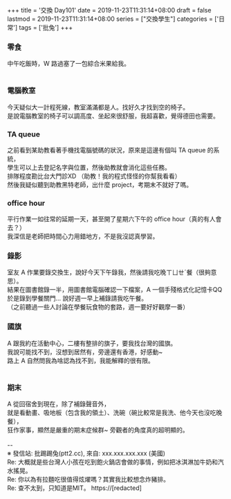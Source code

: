 +++
title = '交換 Day101'
date = 2019-11-23T11:31:14+08:00
draft = false
lastmod = 2019-11-23T11:31:14+08:00
series = ["交換學生"]
categories = ['日常']
tags = ['批兔']
+++
### 零食 
中午吃飯時，W 路過塞了一包綜合米果給我。<br>
<br>
### 電腦教室 
今天疑似大一計程死線，教室滿滿都是人。找好久才找到空的椅子。<br>
是說電腦教室的椅子可以調高度、坐起來很舒服，我超喜歡，覺得德田也需要。<br>

### TA queue 
之前看到某助教看著手機找電腦號碼的狀況，原來是這邊有個叫 TA queue 的系統，<br>
學生可以上去登記名字與位置，然後助教就會消化這些任務。<br>
排隊程度勘比台大門診XD （助教！我的程式怪怪的你幫我看看）<br>
然後我疑似聽到助教黑特老師，出什麼 project，考期末不就好了嗎。<br>

### office hour 
平行作業一如往常的延期一天，甚至開了星期六下午的 office hour（真的有人會去？）<br>
我深信是老師把時間心力用錯地方，不是我沒認真學習。<br>

### 錄影 
室友 A 作業要錄交換生，說好今天下午錄我，然後請我吃晚ㄒㄩㄝˊ餐（很夠意思）。<br>
結果在圖書館錄一半，用圖書館電腦確認一下檔案，A 一個手殘格式化記憶卡QQ<br>
於是錄到學餐關門... 說好週一早上補錄請我吃午餐。<br>
（之前聽過一些人討論在學餐玩食物的套路，週一要好好觀摩一番）<br>

### 國旗 
A 跟我約在活動中心，二樓有整排的旗子，要我找台灣的國旗。<br>
我說可能找不到，沒想到居然有，旁邊還有香港，好感動~<br>
路上 A 自然問我為啥認為找不到，我能解釋的很有限。<br>
<br>
### 期末 
A 從回宿舍到現在，除了補錄聲音外，<br>
就是看動畫、吸地板（包含我的領土）、洗碗（碗比較常是我洗、他今天也沒吃晚餐），<br>
狂作家事，顯然是嚴重的期末症候群~ 旁觀者的角度真的超明顯的。<br>
<br>
--<br>
※ 發信站: 批踢踢兔(ptt2.cc), 來自: xxx.xxx.xxx.xxx (美國)<br>
Re: 大概就是些台灣人小孩在吃到飽火鍋店會做的事情，例如把冰淇淋加牛奶和汽水搖晃。<br>
Re: 你以為有拉麵吃很值得炫燿嗎？其實我比較想念炸豬排。<br>
Re: 查不太到，只知道是MIT。 https://[redacted]<br>
